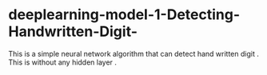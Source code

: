 # deeplearning-model-1-Detecting-Handwritten-Digit-
This is a simple neural network algorithm that can detect hand written digit . This is without any hidden layer .
